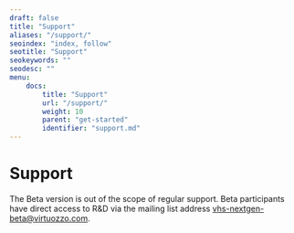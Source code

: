 ```yaml
---
draft: false
title: "Support"
aliases: "/support/"
seoindex: "index, follow"
seotitle: "Support"
seokeywords: ""
seodesc: ""
menu:
    docs:
        title: "Support"
        url: "/support/"
        weight: 10
        parent: "get-started"
        identifier: "support.md"
---
```

# Support

The Beta version is out of the scope of regular support. Beta participants have direct access to R&D via the mailing list address <vhs-nextgen-beta@virtuozzo.com>. 
